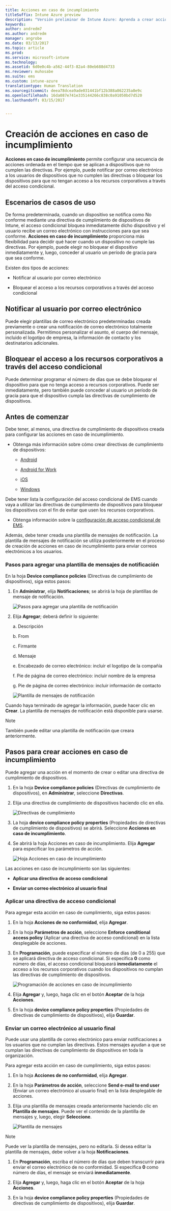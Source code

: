 ```yaml
---
title: Acciones en caso de incumplimiento
titleSuffix: Intune Azure preview
description: "Versión preliminar de Intune Azure: Aprenda a crear acciones para los dispositivos que no cumplen las directivas"
keywords: 
author: andredm7
ms.author: andredm
manager: angrobe
ms.date: 03/13/2017
ms.topic: article
ms.prod: 
ms.service: microsoft-intune
ms.technology: 
ms.assetid: 6d0e0c4b-a562-44f3-82a4-80eb688d4733
ms.reviewer: muhosabe
ms.suite: ems
ms.custom: intune-azure
translationtype: Human Translation
ms.sourcegitcommit: deea78dcea9ade031441bf12b388a862235a8e9c
ms.openlocfilehash: 16da087e741e335144266c838c0a91050bd7d520
ms.lasthandoff: 03/15/2017


---
```


# <a name="create-actions-for-non-compliance"></a>Creación de acciones en caso de incumplimiento

**Acciones en caso de incumplimiento** permite configurar una secuencia de acciones ordenada en el tiempo que se aplican a dispositivos que no cumplen las directivas. Por ejemplo, puede notificar por correo electrónico a los usuarios de dispositivos que no cumplen las directivas o bloquear los dispositivos para que no tengan acceso a los recursos corporativos a través del acceso condicional.

## <a name="use-case-scenario"></a>Escenarios de casos de uso

De forma predeterminada, cuando un dispositivo se notifica como No conforme mediante una directiva de cumplimiento de dispositivos de Intune, el acceso condicional bloquea inmediatamente dicho dispositivo y el usuario recibe un correo electrónico con instrucciones para que sea conforme. **Acciones en caso de incumplimiento** proporciona más flexibilidad para decidir qué hacer cuando un dispositivo no cumple las directivas. Por ejemplo, puede elegir no bloquear el dispositivo inmediatamente y, luego, conceder al usuario un período de gracia para que sea conforme.

Existen dos tipos de acciones:

-   Notificar al usuario por correo electrónico

-   Bloquear el acceso a los recursos corporativos a través del acceso condicional

## <a name="notify-the-user-via-email"></a>Notificar al usuario por correo electrónico

Puede elegir plantillas de correo electrónico predeterminadas creada previamente o crear una notificación de correo electrónico totalmente personalizada. Permitimos personalizar el asunto, el cuerpo del mensaje, incluido el logotipo de empresa, la información de contacto y los destinatarios adicionales.

## <a name="block-corporate-resource-access-through-conditional-access"></a>Bloquear el acceso a los recursos corporativos a través del acceso condicional

Puede determinar programar el número de días que se debe bloquear el dispositivo para que no tenga acceso a recursos corporativos. Puede ser inmediatamente, pero también puede conceder al usuario un período de gracia para que el dispositivo cumpla las directivas de cumplimiento de dispositivos.

## <a name="before-you-begin"></a>Antes de comenzar

Debe tener, al menos, una directiva de cumplimiento de dispositivos creada para configurar las acciones en caso de incumplimiento.

-   Obtenga más información sobre cómo crear directivas de cumplimiento de dispositivos:

    -   [Android](https://docs.microsoft.com/intune-azure/set-device-compliance/create-a-compliance-policy-for-android)

    -   [Android for Work](https://docs.microsoft.com/intune-azure/set-device-compliance/create-a-compliance-policy-for-android-for-work)

    -   [iOS](https://docs.microsoft.com/intune-azure/set-device-compliance/create-a-compliance-policy-for-ios)

    -   [Windows](https://docs.microsoft.com/intune-azure/set-device-compliance/create-a-compliance-policy-for-windows)

Debe tener lista la configuración del acceso condicional de EMS cuando vaya a utilizar las directivas de cumplimiento de dispositivos para bloquear los dispositivos con el fin de evitar que usen los recursos corporativos.

- Obtenga información sobre la [configuración de acceso condicional de EMS](https://docs.microsoft.com/azure/active-directory/active-directory-conditional-access).

Además, debe tener creada una plantilla de mensajes de notificación. La plantilla de mensajes de notificación se utiliza posteriormente en el proceso de creación de acciones en caso de incumplimiento para enviar correos electrónicos a los usuarios.

### <a name="to-add-a-notification-message-template"></a>Pasos para agregar una plantilla de mensajes de notificación

En la hoja **Device compliance policies** (Directivas de cumplimiento de dispositivos), siga estos pasos:

1.  En **Administrar**, elija **Notificaciones**; se abrirá la hoja de plantillas de mensaje de notificación.

    ![Pasos para agregar una plantilla de notificación](../media/afnc-1.png)

2.  Elija **Agregar**; deberá definir lo siguiente:

    a.  Descripción

    b.  From

    c.  Firmante

    d.  Mensaje

    e.  Encabezado de correo electrónico: incluir el logotipo de la compañía

    f.  Pie de página de correo electrónico: incluir nombre de la empresa

    g.  Pie de página de correo electrónico: incluir información de contacto

     ![Plantilla de mensajes de notificación](../media/afnc-2.png)

Cuando haya terminado de agregar la información, puede hacer clic en **Crear**. La plantilla de mensajes de notificación está disponible para usarse.

> [!NOTE] 
> También puede editar una plantilla de notificación que creara anteriormente.

## <a name="to-create-actions-for-non-compliance"></a>Pasos para crear acciones en caso de incumplimiento

Puede agregar una acción en el momento de crear o editar una directiva de cumplimiento de dispositivos.

1.  En la hoja **Device compliance policies** (Directivas de cumplimiento de dispositivos), en **Administrar**, seleccione **Directivas**.

2.  Elija una directiva de cumplimiento de dispositivos haciendo clic en ella.

    ![Directivas de cumplimiento](../media/afnc-3.png)

3.  La hoja **device compliance policy properties** (Propiedades de directivas de cumplimiento de dispositivos) se abrirá. Seleccione **Acciones en caso de incumplimiento**.

4.  Se abrirá la hoja Acciones en caso de incumplimiento. Elija **Agregar** para especificar los parámetros de acción.

    ![Hoja Acciones en caso de incumplimiento](../media/afnc-4.png)

Las acciones en caso de incumplimiento son las siguientes:

-   **Aplicar una directiva de acceso condicional**

-   **Enviar un correo electrónico al usuario final**

### <a name="enforce-conditional-access-policy"></a>Aplicar una directiva de acceso condicional

Para agregar esta acción en caso de cumplimiento, siga estos pasos:

1.  En la hoja **Acciones de no conformidad**, elija **Agregar**.

2.  En la hoja **Parámetros de acción**, seleccione **Enforce conditional access policy** (Aplicar una directiva de acceso condicional) en la lista desplegable de acciones.

3.  En **Programación**, puede especificar el número de días (de 0 a 255) que se aplicará directiva de acceso condicional. Si especifica **0** como número de días, el acceso condicional bloqueará **inmediatamente** el acceso a los recursos corporativos cuando los dispositivos no cumplan las directivas de cumplimiento de dispositivos.

    ![Programación de acciones en caso de incumplimiento](../media/afnc-5.png)

4.  Elija **Agregar** y, luego, haga clic en el botón **Aceptar** de la hoja **Acciones**.

5.  En la hoja **device compliance policy properties** (Propiedades de directivas de cumplimiento de dispositivos), elija **Guardar**.

### <a name="send-e-mail-to-end-user"></a>Enviar un correo electrónico al usuario final

Puede usar una plantilla de correo electrónico para enviar notificaciones a los usuarios que no cumplan las directivas. Estos mensajes ayudan a que se cumplan las directivas de cumplimiento de dispositivos en toda la organización.

Para agregar esta acción en caso de cumplimiento, siga estos pasos:

1.  En la hoja **Acciones de no conformidad**, elija **Agregar**.

2.  En la hoja **Parámetros de acción**, seleccione **Send e-mail to end user** (Enviar un correo electrónico al usuario final) en la lista desplegable de acciones.

3.  Elija una plantilla de mensajes creada anteriormente haciendo clic en **Plantilla de mensajes**. Puede ver el contenido de la plantilla de mensajes y, luego, elegir **Seleccione**.

    ![Plantilla de mensajes](../media/afnc-6.png)

> [!NOTE] 
> Puede ver la plantilla de mensajes, pero no editarla. Si desea editar la plantilla de mensajes, debe volver a la hoja **Notificaciones**.

1.  En **Programación**, escriba el número de días que deben transcurrir para enviar el correo electrónico de no conformidad. Si especifica **0** como número de días, el mensaje se enviará **inmediatamente**.

2.  Elija **Agregar** y, luego, haga clic en el botón **Aceptar** de la hoja **Acciones**.

3.  En la hoja **device compliance policy properties** (Propiedades de directivas de cumplimiento de dispositivos), elija **Guardar**.

